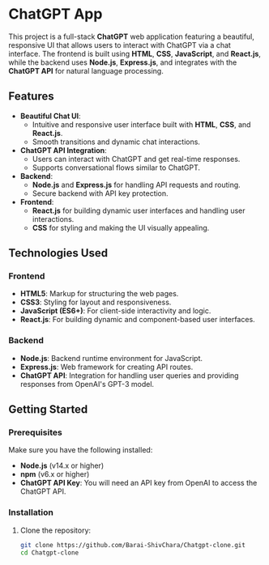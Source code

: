# ChatGPT App

This project is a full-stack **ChatGPT** web application featuring a beautiful, responsive UI that allows users to interact with ChatGPT via a chat interface. The frontend is built using **HTML**, **CSS**, **JavaScript**, and **React.js**, while the backend uses **Node.js**, **Express.js**, and integrates with the **ChatGPT API** for natural language processing.

## Features
- **Beautiful Chat UI**: 
  - Intuitive and responsive user interface built with **HTML**, **CSS**, and **React.js**.
  - Smooth transitions and dynamic chat interactions.
- **ChatGPT API Integration**: 
  - Users can interact with ChatGPT and get real-time responses.
  - Supports conversational flows similar to ChatGPT.
- **Backend**:
  - **Node.js** and **Express.js** for handling API requests and routing.
  - Secure backend with API key protection.
- **Frontend**:
  - **React.js** for building dynamic user interfaces and handling user interactions.
  - **CSS** for styling and making the UI visually appealing.

## Technologies Used

### Frontend
- **HTML5**: Markup for structuring the web pages.
- **CSS3**: Styling for layout and responsiveness.
- **JavaScript (ES6+)**: For client-side interactivity and logic.
- **React.js**: For building dynamic and component-based user interfaces.

### Backend
- **Node.js**: Backend runtime environment for JavaScript.
- **Express.js**: Web framework for creating API routes.
- **ChatGPT API**: Integration for handling user queries and providing responses from OpenAI's GPT-3 model.

## Getting Started

### Prerequisites
Make sure you have the following installed:
- **Node.js** (v14.x or higher)
- **npm** (v6.x or higher)
- **ChatGPT API Key**: You will need an API key from OpenAI to access the ChatGPT API.

### Installation

1. Clone the repository:
   ```bash
   git clone https://github.com/Barai-ShivChara/Chatgpt-clone.git
   cd Chatgpt-clone
